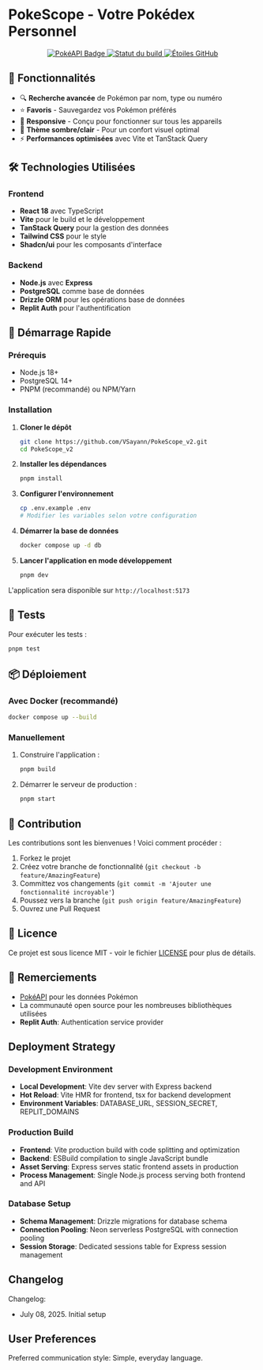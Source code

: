 # PokeScope - Votre Pokédex Personnel

<p align="center">
  <a href="https://pokeapi.co/">
    <img src="https://img.shields.io/badge/Données%20fournies%20par-PokéAPI-f95454?logo=pokemon&logoColor=white" alt="PokéAPI Badge"/>
  </a>
  <a href="https://github.com/VSayann/PokeScope_v2/actions">
    <img src="https://github.com/VSayann/PokeScope_v2/workflows/CI/badge.svg" alt="Statut du build"/>
  </a>
  <a href="https://github.com/VSayann/PokeScope_v2">
    <img src="https://img.shields.io/github/stars/VSayann/PokeScope_v2?style=social" alt="Étoiles GitHub"/>
  </a>
</p>

## 🚀 Fonctionnalités

- 🔍 **Recherche avancée** de Pokémon par nom, type ou numéro
- ⭐ **Favoris** - Sauvegardez vos Pokémon préférés
- 📱 **Responsive** - Conçu pour fonctionner sur tous les appareils
- 🎨 **Thème sombre/clair** - Pour un confort visuel optimal
- ⚡ **Performances optimisées** avec Vite et TanStack Query

## 🛠️ Technologies Utilisées

### Frontend
- **React 18** avec TypeScript
- **Vite** pour le build et le développement
- **TanStack Query** pour la gestion des données
- **Tailwind CSS** pour le style
- **Shadcn/ui** pour les composants d'interface

### Backend
- **Node.js** avec **Express**
- **PostgreSQL** comme base de données
- **Drizzle ORM** pour les opérations base de données
- **Replit Auth** pour l'authentification

## 🚀 Démarrage Rapide

### Prérequis

- Node.js 18+
- PostgreSQL 14+
- PNPM (recommandé) ou NPM/Yarn

### Installation

1. **Cloner le dépôt**
   ```bash
   git clone https://github.com/VSayann/PokeScope_v2.git
   cd PokeScope_v2
   ```

2. **Installer les dépendances**
   ```bash
   pnpm install
   ```

3. **Configurer l'environnement**
   ```bash
   cp .env.example .env
   # Modifier les variables selon votre configuration
   ```

4. **Démarrer la base de données**
   ```bash
   docker compose up -d db
   ```

5. **Lancer l'application en mode développement**
   ```bash
   pnpm dev
   ```

L'application sera disponible sur `http://localhost:5173`

## 🧪 Tests

Pour exécuter les tests :

```bash
pnpm test
```

## 📦 Déploiement

### Avec Docker (recommandé)

```bash
docker compose up --build
```

### Manuellement

1. Construire l'application :
   ```bash
   pnpm build
   ```

2. Démarrer le serveur de production :
   ```bash
   pnpm start
   ```

## 🤝 Contribution

Les contributions sont les bienvenues ! Voici comment procéder :

1. Forkez le projet
2. Créez votre branche de fonctionnalité (`git checkout -b feature/AmazingFeature`)
3. Committez vos changements (`git commit -m 'Ajouter une fonctionnalité incroyable'`)
4. Poussez vers la branche (`git push origin feature/AmazingFeature`)
5. Ouvrez une Pull Request

## 📄 Licence

Ce projet est sous licence MIT - voir le fichier [LICENSE](LICENSE) pour plus de détails.

## 🙏 Remerciements

- [PokéAPI](https://pokeapi.co/) pour les données Pokémon
- La communauté open source pour les nombreuses bibliothèques utilisées
- **Replit Auth**: Authentication service provider

## Deployment Strategy

### Development Environment
- **Local Development**: Vite dev server with Express backend
- **Hot Reload**: Vite HMR for frontend, tsx for backend development
- **Environment Variables**: DATABASE_URL, SESSION_SECRET, REPLIT_DOMAINS

### Production Build
- **Frontend**: Vite production build with code splitting and optimization
- **Backend**: ESBuild compilation to single JavaScript bundle
- **Asset Serving**: Express serves static frontend assets in production
- **Process Management**: Single Node.js process serving both frontend and API

### Database Setup
- **Schema Management**: Drizzle migrations for database schema
- **Connection Pooling**: Neon serverless PostgreSQL with connection pooling
- **Session Storage**: Dedicated sessions table for Express session management

## Changelog

Changelog:
- July 08, 2025. Initial setup

## User Preferences

Preferred communication style: Simple, everyday language.
